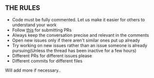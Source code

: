 ## THE RULES

- Code must be fully commented. Let us make it easier for others to understand your work
- Follow [this](https://blog.github.com/2015-01-21-how-to-write-the-perfect-pull-request/) for submitting PRs
- Always keep the conversation precise and relevant in the comments
- Open new issues only if there aren't similar ones put up already
- Try working on new issues rather than an issue someone is already pursuing(Unless the thread has been inactive for a few hours)
- Different PRs for different issues please
- Different commits for different files

Will add more if necessary..

